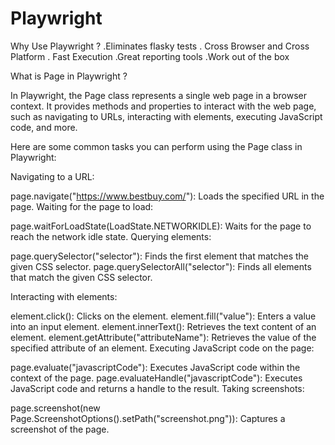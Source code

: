 # Playwright
Why Use Playwright ?
.Eliminates flasky tests 
. Cross Browser and Cross Platform
. Fast Execution 
.Great reporting tools
.Work out of the box

What is Page in Playwright ?

In Playwright, the Page class represents a single web page in a browser context. It provides methods and properties to interact with the web page, such as navigating to URLs, interacting with elements, executing JavaScript code, and more.

Here are some common tasks you can perform using the Page class in Playwright:

Navigating to a URL:

page.navigate("https://www.bestbuy.com/"): Loads the specified URL in the page.
Waiting for the page to load:

page.waitForLoadState(LoadState.NETWORKIDLE): Waits for the page to reach the network idle state.
Querying elements:

page.querySelector("selector"): Finds the first element that matches the given CSS selector.
page.querySelectorAll("selector"): Finds all elements that match the given CSS selector.

Interacting with elements:

element.click(): Clicks on the element.
element.fill("value"): Enters a value into an input element.
element.innerText(): Retrieves the text content of an element.
element.getAttribute("attributeName"): Retrieves the value of the specified attribute of an element.
Executing JavaScript code on the page:

page.evaluate("javascriptCode"): Executes JavaScript code within the context of the page.
page.evaluateHandle("javascriptCode"): Executes JavaScript code and returns a handle to the result.
Taking screenshots:

page.screenshot(new Page.ScreenshotOptions().setPath("screenshot.png")): Captures a screenshot of the page.
